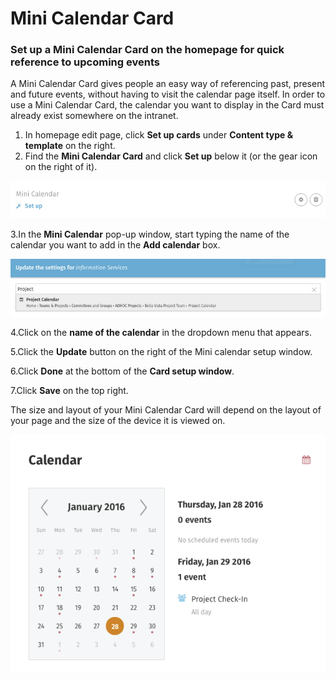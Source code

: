 # Mini Calendar Card



### Set up a Mini Calendar Card on the homepage for quick reference to upcoming events

A Mini Calendar Card gives people an easy way of referencing past, present and future events, without having to visit the calendar page itself. In order to use a Mini Calendar Card, the calendar you want to display in the Card must already exist somewhere on the intranet.

1. In homepage edit page, click **Set up cards** under **Content type & template** on the right.
2. Find the **Mini Calendar Card** and click **Set up** below it \(or the gear icon on the right of it\).

![](../../../../.gitbook/assets/1%20%2879%29.png)

3.In the **Mini Calendar** pop-up window, start typing the name of the calendar you want to add in the **Add calendar** box.

![](../../../../.gitbook/assets/2%20%2883%29.png)



4.Click on the **name of the calendar** in the dropdown menu that appears.

5.Click the **Update** button on the right of the Mini calendar setup window.

6.Click **Done** at the bottom of the **Card setup window**.

7.Click **Save** on the top right.

  
The size and layout of your Mini Calendar Card will depend on the layout of your page and the size of the device it is viewed on.

![](../../../../.gitbook/assets/3%20%2833%29.png)



